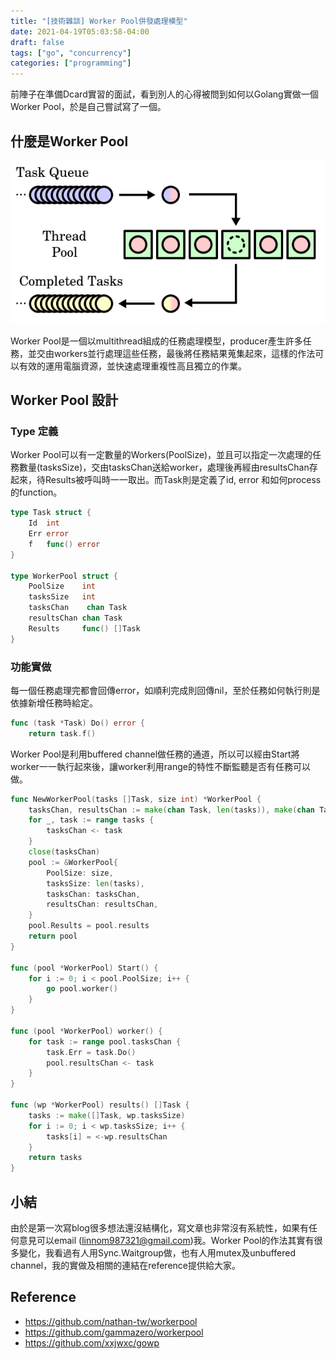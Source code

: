 ```yaml
---
title: "[技術雜談] Worker Pool併發處理模型"
date: 2021-04-19T05:03:58-04:00
draft: false
tags: ["go", "concurrency"]
categories: ["programming"]
---
```


前陣子在準備Dcard實習的面試，看到別人的心得被問到如何以Golang實做一個Worker Pool，於是自己嘗試寫了一個。

## 什麼是Worker Pool

![worker-pool](/images/worker-pool.png)

Worker Pool是一個以multithread組成的任務處理模型，producer產生許多任務，並交由workers並行處理這些任務，最後將任務結果蒐集起來，這樣的作法可以有效的運用電腦資源，並快速處理重複性高且獨立的作業。

## Worker Pool 設計
 
### Type 定義

Worker Pool可以有一定數量的Workers(PoolSize)，並且可以指定一次處理的任務數量(tasksSize)，交由tasksChan送給worker，處理後再經由resultsChan存起來，待Results被呼叫時一一取出。而Task則是定義了id, error 和如何process的function。

```go
type Task struct {
	Id  int
	Err error
	f   func() error
}

type WorkerPool struct {
	PoolSize    int
	tasksSize   int
	tasksChan    chan Task
	resultsChan chan Task
	Results     func() []Task
}
```

### 功能實做

每一個任務處理完都會回傳error，如順利完成則回傳nil，至於任務如何執行則是依據新增任務時給定。

```go
func (task *Task) Do() error {
	return task.f()
```

Worker Pool是利用buffered channel做任務的通道，所以可以經由Start將worker一一執行起來後，讓worker利用range的特性不斷監聽是否有任務可以做。

```go
func NewWorkerPool(tasks []Task, size int) *WorkerPool {
	tasksChan, resultsChan := make(chan Task, len(tasks)), make(chan Task, len(tasks))
	for _, task := range tasks {
		tasksChan <- task
	}
	close(tasksChan)
	pool := &WorkerPool{
		PoolSize: size,
		tasksSize: len(tasks),
		tasksChan: tasksChan,
		resultsChan: resultsChan,
	}
	pool.Results = pool.results
	return pool
}

func (pool *WorkerPool) Start() {  
    for i := 0; i < pool.PoolSize; i++ {  
        go pool.worker()  
    }  
}  

func (pool *WorkerPool) worker() {  
    for task := range pool.tasksChan {  
        task.Err = task.Do()  
        pool.resultsChan <- task  
    }  
}  

func (wp *WorkerPool) results() []Task {
	tasks := make([]Task, wp.tasksSize)
	for i := 0; i < wp.tasksSize; i++ {
		tasks[i] = <-wp.resultsChan
	}
	return tasks
}
```

## 小結

由於是第一次寫blog很多想法還沒結構化，寫文章也非常沒有系統性，如果有任何意見可以email (linnom987321@gmail.com)我。Worker Pool的作法其實有很多變化，我看過有人用Sync.Waitgroup做，也有人用mutex及unbuffered channel，我的實做及相關的連結在reference提供給大家。

## Reference

* https://github.com/nathan-tw/workerpool
* https://github.com/gammazero/workerpool
* https://github.com/xxjwxc/gowp
